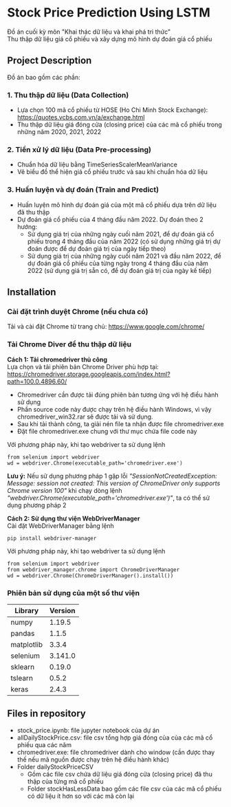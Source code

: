 # Stock Price Prediction Using LSTM
Đồ án cuối kỳ môn "Khai thác dữ liệu và khai phá tri thức" <br>
Thu thập dữ liệu giá cổ phiếu và xây dựng mô hình dự đoán giá cổ phiếu

## Project Description

Đồ án bao gồm các phần:

### 1. Thu thập dữ liệu (Data Collection)
- Lựa chọn 100 mã cổ phiếu từ HOSE (Ho Chi Minh Stock Exchange): https://quotes.vcbs.com.vn/a/exchange.html
- Thu thập dữ liệu giá đóng cửa (closing price) của các mã cổ phiếu trong những năm 2020, 2021, 2022

### 2. Tiền xử lý dữ liệu (Data Pre-processing)
- Chuẩn hóa dữ liệu bằng TimeSeriesScalerMeanVariance
- Vẽ biểu đồ thể hiện giá cổ phiếu trước và sau khi chuẩn hóa dữ liệu

### 3. Huấn luyện và dự đoán (Train and Predict)
- Huấn luyện mô hình dự đoán giá của một mã cổ phiếu dựa trên dữ liệu đã thu thập
- Dự đoán giá cổ phiếu của 4 tháng đầu năm 2022. Dự đoán theo 2 hướng:
  - Sử dụng giá trị của những ngày cuối năm 2021, để dự đoán giá cổ phiếu trong 4 tháng đầu của năm 2022 (có sử dụng những giá trị dự đoán được để dự đoán giá trị của ngày tiếp theo)
  - Sử dụng giá trị của những ngày cuối năm 2021 và đầu năm 2022, để dự đoán giá cổ phiếu của từng ngày trong 4 tháng đầu của năm 2022 (sử dụng giá trị sẵn có, để dự đoán giá trị của ngày kế tiếp)

## Installation
### Cài đặt trình duyệt Chrome (nếu chưa có)
Tải và cài đặt Chrome từ trang chủ: https://www.google.com/chrome/

### Tải Chrome Diver để thu thập dữ liệu
**Cách 1: Tải chromedriver thủ công**
<br> Lựa chọn và tải phiên bản Chrome Driver phù hợp tại: https://chromedriver.storage.googleapis.com/index.html?path=100.0.4896.60/
<br>
- Chromedriver cần được tải đúng phiên bản tương ứng với hệ điều hành sử dụng
- Phần source code này được chạy trên hệ điều hành Windows, vì vậy chromedriver_win32.rar sẽ được tải và sử dụng.
- Sau khi tải thành công, ta giải nén file ta nhận được file chromedriver.exe
- Đặt file chromedriver.exe chung với thư mục chứa file code này

Với phương pháp này, khi tạo webdriver ta sử dụng lệnh 
```
from selenium import webdriver
wd = webdriver.Chrome(executable_path='chromedriver.exe')
```

**Lưu ý:** Nếu sử dụng phương pháp 1 gặp lỗi
*"SessionNotCreatedException: Message: session not created: This version of ChromeDriver only supports Chrome version 100"* khi chạy dòng lệnh *"webdriver.Chrome(executable_path='chromedriver.exe')"*, ta có thể sử dụng phương pháp 2
<br>

**Cách 2: Sử dụng thư viện WebDriverManager**
<br> Cài đặt WebDriverManager bằng lệnh
```
pip install webdriver-manager
```
Với phương pháp này, khi tạo webdriver ta sử dụng lệnh 
```
from selenium import webdriver
from webdriver_manager.chrome import ChromeDriverManager
wd = webdriver.Chrome(ChromeDriverManager().install())
```

### Phiên bản sử dụng của một số thư viện

| Library | Version |
| --- | --- | 
| numpy | 1.19.5 |
| pandas | 1.1.5 |
| matplotlib | 3.3.4 |
| selenium | 3.141.0 |
| sklearn | 0.19.0 |
| tslearn | 0.5.2 |
| keras | 2.4.3 |

## Files in repository
- stock_price.ipynb: file jupyter notebook của dự án
- allDailyStockPrice.csv: file csv tổng hợp giá đóng của của các mã cổ phiếu qua các năm
- chromedriver.exe: file chromedriver dành cho window (cần được thay thế nếu mã nguồn được chạy trên hệ điều hành khác)
- Folder dailyStockPriceCSV
  - Gồm các file csv chứa dữ liệu giá đóng cửa (closing price) đã thu thập của từng mã cổ phiếu
  - Folder stockHasLessData bao gồm các file csv của các mã cổ phiếu có dữ liệu ít hơn so với các mã còn lại
